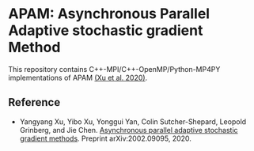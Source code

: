# APAM: Asynchronous Parallel Adaptive stochastic gradient Method

This repository contains C++-MPI/C++-OpenMP/Python-MP4PY implementations of APAM [(Xu et al. 2020)](#Xu2020).

## Reference

- <a name="Xu2020"></a> Yangyang Xu, Yibo Xu, Yonggui Yan, Colin Sutcher-Shepard, Leopold Grinberg, and Jie Chen. [Asynchronous parallel adaptive stochastic gradient methods](https://arxiv.org/abs/2002.09095). Preprint arXiv:2002.09095, 2020.


